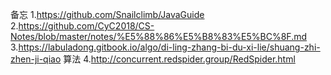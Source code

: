 备忘
1.https://github.com/Snailclimb/JavaGuide
2.https://github.com/CyC2018/CS-Notes/blob/master/notes/%E5%88%86%E5%B8%83%E5%BC%8F.md
3.https://labuladong.gitbook.io/algo/di-ling-zhang-bi-du-xi-lie/shuang-zhi-zhen-ji-qiao 算法
4.http://concurrent.redspider.group/RedSpider.html

